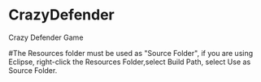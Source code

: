 # CrazyDefender
Crazy Defender Game


#The Resources folder must be used as "Source Folder", if you are using Eclipse, right-click the Resources Folder,select Build Path, select Use as Source Folder.
